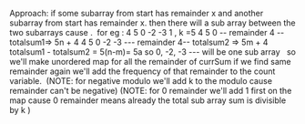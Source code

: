 Approach:
if some subarray from start has remainder x and another subarray from start has remainder x. then there will a sub array between  the two subarrays cause .
​
for eg :
4 5 0 -2 -3 1 , k =5
4 5 0 -- remainder 4 -- totalsum1=> 5n  + 4
4 5 0  -2 -3 --- remainder 4-- totalsum2 => 5m + 4
totalsum1 - totalsum2 = 5(n-m)= 5a
so 0, -2, -3 --- will be one sub array
​
​
so we'll make unordered map for all the remainder of currSum if we find same remainder again we'll add the frequency of that remainder to the count variable.
​
(NOTE: for negative modulo we'll add k to the modulo cause remainder can't be negative)
(NOTE: for 0 remainder we'll add 1 first on the map cause 0 remainder means already the total sub array sum is divisible by k )
​
​